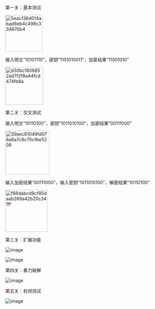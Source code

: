 第一关：基本测试

<img width="116" alt="5eac136d014abad6eb4c498c33467bb4" src="https://github.com/user-attachments/assets/4b50a4f1-cb15-4edc-a6aa-991cb4d41f2d">

输入明文“10101110”，密钥“1101010011”，加密结果“11001010”

<img width="118" alt="d30bc1808852ad7f2f8a44fcd474fb8a" src="https://github.com/user-attachments/assets/4e7b2520-c375-4cf5-afb7-14c7b9cd48a6">


第二关：交叉测试

输入明文“10110100”，密钥“1011010100”，加密结果“00111000”

<img width="138" alt="39aec61049fd076a6a7c8c70cfbe5208" src="https://github.com/user-attachments/assets/621f0076-c71c-4a5d-9010-6cc08630d147">

输入加密结果“00111000”，输入密钥“1011010100”，解密结果“10110100”

<img width="132" alt="f88dabcd9cf85daab269a42b20c341ff" src="https://github.com/user-attachments/assets/a7c5f60c-f084-4b3b-b455-196f1f19f4f4">


第三关：扩展功能

![image](https://github.com/user-attachments/assets/1db5a6bd-f534-4169-b7aa-a7c371c06b85)

![image](https://github.com/user-attachments/assets/df3da4ad-cd33-4471-8f0a-53df2804e827)


第四关：暴力破解

![image](https://github.com/user-attachments/assets/edf82570-a205-42a9-a36a-85a19aa304aa)


第五关：封闭测试

![image](https://github.com/user-attachments/assets/3accaa6f-c2f4-468f-91a6-30f9318eff41)
